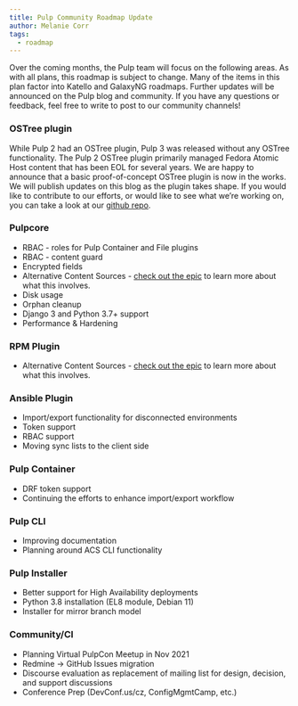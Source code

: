 ```yaml
---
title: Pulp Community Roadmap Update
author: Melanie Corr
tags:
  - roadmap
---
```


Over the coming months, the Pulp team will focus on the following areas. As with all plans, this roadmap is subject to change. Many of the items in this plan factor into Katello and GalaxyNG roadmaps.
Further updates will be announced on the Pulp blog and community. If you have any questions or feedback, feel free to write to post to our community channels!

### OSTree plugin

While Pulp 2 had an OSTree plugin, Pulp 3 was released without any OSTree functionality.
The Pulp 2 OSTree plugin primarily managed Fedora Atomic Host content that has been EOL for several years.
We are happy to announce that a basic proof-of-concept OSTree plugin is now in the works.
We will publish updates on this blog as the plugin takes shape.
If you would like to contribute to our efforts, or would like to see what we’re working on, you can take a look at our [github repo](https://github.com/pulp/pulp_ostree).

### Pulpcore

* RBAC - roles for Pulp Container and File plugins
* RBAC - content guard
* Encrypted fields
* Alternative Content Sources - [check out the epic](https://pulp.plan.io/issues/7832) to learn more about what this involves.
* Disk usage
* Orphan cleanup
* Django 3 and Python 3.7+ support
* Performance & Hardening


### RPM Plugin

* Alternative Content Sources -  [check out the epic](https://pulp.plan.io/issues/7832) to learn more about what this involves.

### Ansible Plugin

* Import/export functionality for disconnected environments
* Token support
* RBAC support
* Moving sync lists to the client side

### Pulp Container

* DRF token support
* Continuing the efforts to enhance import/export workflow

### Pulp CLI

* Improving documentation
* Planning around ACS CLI functionality

### Pulp Installer

* Better support for High Availability deployments
* Python 3.8 installation (EL8 module, Debian 11)
* Installer for mirror branch model

### Community/CI

* Planning Virtual PulpCon Meetup in Nov 2021
* Redmine → GitHub Issues migration
* Discourse evaluation as replacement of mailing list for design, decision, and support discussions
* Conference Prep (DevConf.us/cz, ConfigMgmtCamp, etc.)
